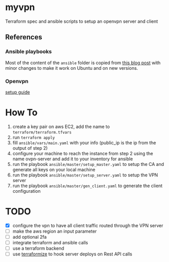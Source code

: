 # myvpn

Terraform spec and ansible scripts to setup an openvpn server and client

## References

### Ansible playbooks

Most of the content of the `ansible` folder is copied from [this blog post](https://www.mikejonesey.co.uk/security/2fa/openvpn-with-2fa) with minor changes to make it work on Ubuntu and on new versions.

### Openvpn

[setup guide](https://openvpn.net/community-resources/how-to/#setting-up-your-own-certificate-authority-ca-and-generating-certificates-and-keys-for-an-openvpn-server-and-multiple-clients)

# How To

1. create a key pair on aws EC2, add the name to `terraform/terraform.tfvars`
2. run `terraform apply`
3. fill `ansible/vars/main.yaml` with your info (public_ip is the ip from the output of step 2)
4. configure your machine to reach the instance from step 2 using the name ovpn-server and add it to your inventory for ansible
5. run the playbook `ansible/master/setup_master.yaml` to setup the CA and generate all keys on your local machine
6. run the playbook `ansible/master/setup_server.yaml` to setup the VPN server
7. run the playbook `ansible/master/gen_client.yaml` to generate the client configuration

# TODO

- [x] configure the vpn to have all client traffic routed through the VPN server
- [ ] make the aws region an input parameter
- [ ] add optional 2fa
- [ ] integrate terraform and ansible calls
- [ ] use a terraform backend
- [ ] use [terraformize](https://dzone.com/articles/terraformize-applydestory-terraform-modules-via-a) to hook server deploys on Rest API calls
